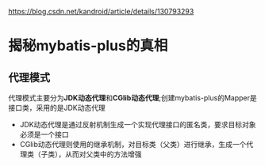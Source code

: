 https://blog.csdn.net/kandroid/article/details/130793293

# 揭秘mybatis-plus的真相

## 代理模式
代理模式主要分为**JDK动态代理**和**CGlib动态代理**;创建mybatis-plus的Mapper是接口类，采用的是JDK动态代理
* JDK动态代理是通过反射机制生成一个实现代理接口的匿名类，要求目标对象必须是一个接口
* CGlib动态代理则使用的继承机制，对目标类（父类）进行继承，生成一个代理类（子类），从而对父类中的方法增强



